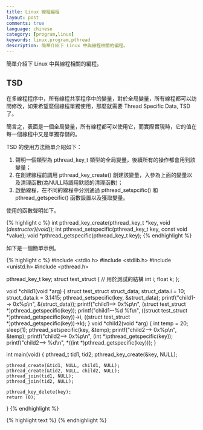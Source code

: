 ```yaml
---
title: Linux 線程編程
layout: post
comments: true
language: chinese
category: [program,linux]
keywords: linux,program,pthread
description: 簡單介紹下 Linux 中與線程相關的編程。
---
```


簡單介紹下 Linux 中與線程相關的編程。

<!-- more -->


## TSD

在多線程程序中，所有線程共享程序中的變量，對於全局變量，所有線程都可以訪問修改，如果希望麼個線程單獨使用，那麼就需要 Thread Specific Data, TSD 了。

簡言之，表面是一個全局變量，所有線程都可以使用它，而實際實現時，它的值在每一個線程中又是單獨存儲的。

TSD 的使用方法簡單介紹如下：

1. 聲明一個類型為 pthread_key_t 類型的全局變量，後續所有的操作都會用到該變量；
2. 在創建線程前調用 pthread_key_create() 創建該變量，入參為上面的變量以及清理函數(為NULL時調用默認的清理函數)；
3. 啟動線程，在不同的線程中分別通過 pthread_setspcific() 和 pthread_getspecific() 函數設置以及獲取變量。

使用的函數聲明如下。

{% highlight c %}
int pthread_key_create(pthread_key_t *key, void (*destructor)(void*));
int pthread_setspecific(pthread_key_t key, const void *value);
void *pthread_getspecific(pthread_key_t key);
{% endhighlight %}

如下是一個簡單示例。

{% highlight c %}
#include <stdio.h>
#include <stdlib.h>
#include <unistd.h>
#include <pthread.h>

pthread_key_t key;
struct test_struct { // 用於測試的結構
    int i;
    float k;
};

void *child1(void *arg)
{
    struct test_struct struct_data;
    struct_data.i = 10;
    struct_data.k = 3.1415;
    pthread_setspecific(key, &struct_data);
    printf("child1--> 0x%p\n", &(struct_data));
    printf("child1--> 0x%p\n", (struct test_struct *)pthread_getspecific(key));
    printf("child1--%d %f\n",
        ((struct test_struct *)pthread_getspecific(key))->i, ((struct test_struct *)pthread_getspecific(key))->k);
}
void *child2(void *arg)
{
    int temp = 20;
    sleep(1);
    pthread_setspecific(key, &temp);
    printf("child2--> 0x%p\n", &temp);
    printf("child2--> 0x%p\n", (int *)pthread_getspecific(key));
    printf("child2--> %d\n", *((int *)pthread_getspecific(key)));
}

int main(void)
{
    pthread_t tid1, tid2;
    pthread_key_create(&key, NULL);

    pthread_create(&tid1, NULL, child1, NULL);
    pthread_create(&tid2, NULL, child2, NULL);
    pthread_join(tid1, NULL);
    pthread_join(tid2, NULL);

    pthread_key_delete(key);
    return (0);
}
{% endhighlight %}


{% highlight text %}
{% endhighlight %}
